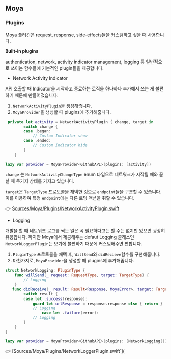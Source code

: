 ## Moya

### Plugins

Moya 플러긴은 request, response, side-effects들을 커스텀하고 싶을 때 사용합니다.

**Built-in plugins**

authentication, network, activity indicator management, logging 등 일반적으로 쓰이는 함수들에 기본적인 plugin들을 제공합니다.

- Network Activity Indicator

API 호출할 때 Indicator을 시작하고 종료하는 로직을 하나하나 추가해서 쓰는 게 불편하기 때문에 만들어졌습니다. 

1. `NetworkActivityPlugin`을 생성해줍니다.
2. `MoyaProvider`을 생성할 때 plugins에 추가해줍니다.

```swift
 private let activity = NetworkActivityPlugin { change, target in
        switch change {
        case .began:
            // Custom Indicator show
        case .ended:
            // Custom Indicator hide
        }
    }
    
lazy var provider = MoyaProvider<GithubAPI>(plugins: [activity])
```

`change` 는 `NetworkActivityChangeType` enum 타입으로 네트워크가 시작될 때와 끝날 때 두가지 상태를 가지고 있습니다.

`target`은 `TargetType` 프로토콜을 채택한 것으로 `endpoint`들을 구분할 수 있습니다. 이를 이용하여 특정 `endpoint`에는 다른 로딩 액션을 취할 수 있습니다.

👉 [Sources/Moya/Plugins/NetworkActivityPlugin.swift](https://github.com/Moya/Moya/blob/master/Sources/Moya/Plugins/NetworkActivityPlugin.swift)

- Logging 

개발을 할 때 네트워크 로그를 찍는 일은 꼭 필요하다고는 할 수는 없지만 있으면 굉장히 유용합니다. 하지만 Moya에서 제공해주는 defaut Logging 클래스인 `NetworkLoggerPlugin`는 보기에 불편하기 때문에 커스텀해주면 편합니다. 

1. `PluginType` 프로토콜을 채택 후, `WillSend`와 `didRecieve`함수를 구현해줍니다.
2. 마찬가지로, `MoyaProvider`을 생성할 때 plugins에 추가해줍니다.

```swift
struct NetworkLogging: PluginType {
    func willSend(_ request: RequestType, target: TargetType) {
        // Logging
    }
   func didReceive(_ result: Result<Response, MoyaError>, target: TargetType) {
        switch result {
        case let .success(response):
            guard let urlResponse = response.response else { return }
            // Logging
                case let .failure(error):
            // Logging
        }
    }
}

lazy var provider = MoyaProvider<GithubAPI>(plugins: [NetworkLogging()])
```

👉 [Sources/Moya/Plugins/NetworkLoggerPlugin.swift`](
